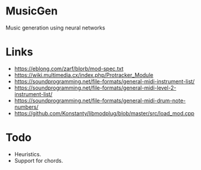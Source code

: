 # MusicGen

Music generation using neural networks

# Links

* https://eblong.com/zarf/blorb/mod-spec.txt
* https://wiki.multimedia.cx/index.php/Protracker_Module
* https://soundprogramming.net/file-formats/general-midi-instrument-list/
* https://soundprogramming.net/file-formats/general-midi-level-2-instrument-list/
* https://soundprogramming.net/file-formats/general-midi-drum-note-numbers/
* https://github.com/Konstanty/libmodplug/blob/master/src/load_mod.cpp

# Todo

* Heuristics.
* Support for chords.
